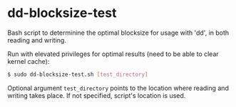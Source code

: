# dd-blocksize-test
Bash script to determinine the optimal blocksize for usage with 'dd', in both reading and writing.

Run with elevated privileges for optimal results (need to be able to clear kernel cache):
```bash
$ sudo dd-blocksize-test.sh [test_directory]
```

Optional argument `test_directory` points to the location where reading and writing takes place. If not specified, script's location is used.

